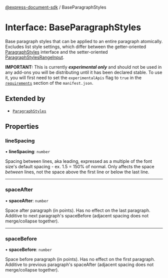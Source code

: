 [@express-document-sdk](../overview.md) / BaseParagraphStyles

# Interface: BaseParagraphStyles

Base paragraph styles that can be applied to an entire paragraph atomically.
Excludes list style settings, which differ between the getter-oriented [ParagraphStyles](ParagraphStyles.md) interface and the
setter-oriented [ParagraphStylesRangeInput](ParagraphStylesRangeInput.md).
<InlineAlert slots="text" variant="warning"/>

**IMPORTANT:** This is currently ***experimental only*** and should not be used in any add-ons you will be distributing until it has been declared stable. To use it, you will first need to set the `experimentalApis` flag to `true` in the [`requirements`](../../../manifest/index.md#requirements) section of the `manifest.json`.

## Extended by

- [`ParagraphStyles`](ParagraphStyles.md)

## Properties

### lineSpacing

• **lineSpacing**: `number`

Spacing between lines, aka leading, expressed as a multiple of the font size's default spacing - ex. 1.5 = 150% of normal.
Only affects the space *between* lines, not the space above the first line or below the last line.

***

### spaceAfter

• **spaceAfter**: `number`

Space after paragraph (in points). Has no effect on the last paragraph. Additive to next paragraph's spaceBefore
(adjacent spacing does not merge/collapse together).

***

### spaceBefore

• **spaceBefore**: `number`

Space before paragraph (in points). Has no effect on the first paragraph. Additive to previous paragraph's spaceAfter
(adjacent spacing does not merge/collapse together).
